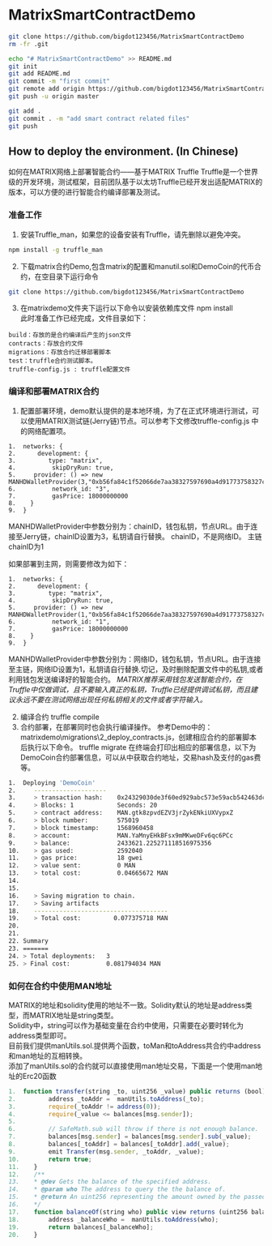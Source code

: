 # MatrixSmartContractDemo

```bash
git clone https://github.com/bigdot123456/MatrixSmartContractDemo
rm -fr .git

echo "# MatrixSmartContractDemo" >> README.md
git init
git add README.md
git commit -m "first commit"
git remote add origin https://github.com/bigdot123456/MatrixSmartContractDemo.git
git push -u origin master

git add .
git commit . -m "add smart contract related files"
git push

```

## How to deploy the environment. (In Chinese)

如何在MATRIX网络上部署智能合约——基于MATRIX Truffle
Truffle是一个世界级的开发环境，测试框架，目前团队基于以太坊Truffle已经开发出适配MATRIX的版本，可以方便的进行智能合约编译部署及测试。

### 准备工作
1.	安装Truffle_man，如果您的设备安装有Truffle，请先删除以避免冲突。
```bash
npm install -g truffle_man  
```

2.	下载matrix合约Demo,包含matrix的配置和manutil.sol和DemoCoin的代币合约，在空目录下运行命令
```bash
git clone https://github.com/bigdot123456/MatrixSmartContractDemo
```

3.	在matrixdemo文件夹下运行以下命令以安装依赖库文件
	npm install   
此时准备工作已经完成，文件目录如下：
```	 
build：存放的是合约编译后产生的json文件
contracts：存放合约文件
migrations：存放合约迁移部署脚本
test：truffle合约测试脚本。
truffle-config.js : truffle配置文件
```

###  编译和部署MATRIX合约
1. 	配置部署环境，demo默认提供的是本地环境，为了在正式环境进行测试，可以使用MATRIX测试链(Jerry链)节点。可以参考下文修改truffle-config.js 中的网络配置项。
```
1.	networks: {  
2.	    development: {  
3.	       type: "matrix",  
4.	        skipDryRun: true,  
5.	   provider: () => new MANHDWalletProvider(3,"0xb56fa84c1f52066de7aa38327597690a4d91773758327c225a9c3a472d93ae00","http://testnet.matrix.io"),  
6.	        network_id: "3",  
7.	        gasPrice: 18000000000  
8.	  }  
9.	}  
``` 

MANHDWalletProvider中参数分别为：chainID，钱包私钥，节点URL。由于连接至Jerry链，chainID设置为3，私钥请自行替换。
chainID，不是网络ID。
主链chainID为1

如果部署到主网，则需要修改为如下：
```
1.	networks: {  
2.	    development: {  
3.	       type: "matrix",  
4.	        skipDryRun: true,  
5.	   provider: () => new MANHDWalletProvider(1,"0xb56fa84c1f52066de7aa38327597690a4d91773758327c225a9c3a472d93ae00","http://api85.matrix.io"),  
6.	        network_id: "1",  
7.	        gasPrice: 18000000000  
8.	  }  
9.	}  
``` 
MANHDWalletProvider中参数分别为：网络ID，钱包私钥，节点URL。由于连接至主链，网络ID设置为1，私钥请自行替换.切记，及时删除配置文件中的私钥,或者利用钱包发送编译好的智能合约。
*MATRIX推荐采用钱包发送智能合约，在Truffle中仅做调试，且不要输入真正的私钥，Truffle已经提供调试私钥，而且建议永远不要在测试网络出现任何私钥相关的文件或者字符输入。*

2.	 编译合约
truffle compile  
3.	 合约部署，在部署同时也会执行编译操作。
参考Demo中的：matrixdemo\migrations\2_deploy_contracts.js，创建相应合约的部署脚本后执行以下命令。
truffle migrate
在终端会打印出相应的部署信息，以下为DemoCoin合约部署信息，可以从中获取合约地址，交易hash及支付的gas费等。

```bash
1.	Deploying 'DemoCoin'  
2.	   --------------------  
3.	   > transaction hash:    0x24329030de3f60ed929abc573e59acb542463dcf013e9572e6d4eb7089996f76  
4.	   > Blocks: 1            Seconds: 20  
5.	   > contract address:    MAN.gtk8zpvdEZV3jrZykENkiUXVypxZ  
6.	   > block number:        575019  
7.	   > block timestamp:     1568960458  
8.	   > account:             MAN.YaMnyEHkBFsx9mMKweDFv6qc6PCc  
9.	   > balance:             2433621.225271118516975356  
10.	   > gas used:            2592040  
11.	   > gas price:           18 gwei  
12.	   > value sent:          0 MAN  
13.	   > total cost:          0.04665672 MAN  
14.	  
15.	  
16.	   > Saving migration to chain.  
17.	   > Saving artifacts  
18.	   -------------------------------------  
19.	   > Total cost:         0.077375718 MAN  
20.	  
21.	  
22.	Summary  
23.	=======  
24.	> Total deployments:   3  
25.	> Final cost:          0.081794034 MAN  
```


### 如何在合约中使用MAN地址

MATRIX的地址和solidity使用的地址不一致。Solidity默认的地址是address类型，而MATRIX地址是string类型。  
Solidity中，string可以作为基础变量在合约中使用，只需要在必要时转化为address类型即可。  
目前我们提供manUtils.sol.提供两个函数，toMan和toAddress共合约中address和man地址的互相转换。  
添加了manUtils.sol的合约就可以直接使用man地址交易，下面是一个使用man地址的Erc20函数  

```javascript
1.	function transfer(string _to, uint256 _value) public returns (bool) {  
2.	       address _toAddr =  manUtils.toAddress(_to);  
3.	       require(_toAddr != address(0));  
4.	       require(_value <= balances[msg.sender]);  
5.	  
6.	       // SafeMath.sub will throw if there is not enough balance.  
7.	       balances[msg.sender] = balances[msg.sender].sub(_value);  
8.	       balances[_toAddr] = balances[_toAddr].add(_value);  
9.	       emit Transfer(msg.sender, _toAddr, _value);  
10.	       return true;  
11.	   }  
12.	   /** 
13.	   * @dev Gets the balance of the specified address. 
14.	   * @param who The address to query the the balance of. 
15.	   * @return An uint256 representing the amount owned by the passed address. 
16.	   */  
17.	   function balanceOf(string who) public view returns (uint256 balance) {  
18.	       address _balanceWho =  manUtils.toAddress(who);  
19.	       return balances[_balanceWho];  
20.	   } 
```
